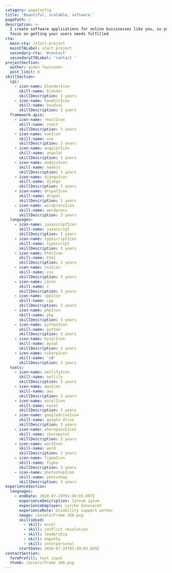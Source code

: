 ```yaml
---
catagory: pageConfig
title: 'Beautiful, scalable, software.'
pagePath: /
description: >-
  I create software applications for online buisinesses like you, so you can
  focus on getting your users needs fulfilled
cta:
  main-cta: /start-project
  mainCTALabel: start project
  secondary-cta: '#contact'
  secondaryCTALabel: 'contact '
projectSection:
  author: aiden faulconer
  post_limit: 6
skillSection:
  cgi:
    - icon-name: blenderIcon
      skill-name: blender
      skillDescription: 3 years
    - icon-name: houdiniIcon
      skill-name: houdini
      skillDescription: 3 years
  framework-apis:
    - icon-name: reactIcon
      skill-name: react
      skillDescription: 3 years
    - icon-name: vueIcon
      skill-name: vue
      skillDescription: 3 years
    - icon-name: angularIcon
      skill-name: angular
      skillDescription: 3 years
    - icon-name: nodejsIcon
      skill-name: nodejs
      skillDescription: 3 years
    - icon-name: djangoIcon
      skill-name: django
      skillDescription: 3 years
    - icon-name: drupalIcon
      skill-name: drupal
      skillDescription: 3 years
    - icon-name: wordpressIcon
      skill-name: wordpress
      skillDescription: 3 years
  languages:
    - icon-name: javascriptIcon
      skill-name: javascript
      skillDescription: 3 years
    - icon-name: typescriptIcon
      skill-name: typescript
      skillDescription: 3 years
    - icon-name: htmlIcon
      skill-name: html
      skillDescription: 3 years
    - icon-name: cssIcon
      skill-name: css
      skillDescription: 3 years
    - icon-name: cIcon
      skill-name: c
      skillDescription: 3 years
    - icon-name: cppIcon
      skill-name: cpp
      skillDescription: 3 years
    - icon-name: phpIcon
      skill-name: php
      skillDescription: 3 years
    - icon-name: pythonIcon
      skill-name: python
      skillDescription: 3 years
    - icon-name: mysqlIcon
      skill-name: mysql
      skillDescription: 3 years
    - icon-name: csharpIcon
      skill-name: 'c#'
      skillDescription: 3 years
  tools:
    - icon-name: netlifyIcon
      skill-name: netlify
      skillDescription: 3 years
    - icon-name: awsIcon
      skill-name: aws
      skillDescription: 3 years
    - icon-name: excelIcon
      skill-name: excel
      skillDescription: 3 years
    - icon-name: googledriveIcon
      skill-name: google drive
      skillDescription: 3 years
    - icon-name: sharepointIcon
      skill-name: sharepoint
      skillDescription: 3 years
    - icon-name: wordIcon
      skill-name: word
      skillDescription: 3 years
    - icon-name: figmaIcon
      skill-name: figma
      skillDescription: 3 years
    - icon-name: photoshopIcon
      skill-name: photoshop
      skillDescription: 3 years
experienceSection:
  languages:
    - endDate: 2020-07-29T01:49:03.097Z
      experienceDescription: loreum ipsum
      experienceEmployer: Larche Genesaret
      experienceRole: Disability support worker
      image: /assets/Frame 168.png
      skillsUsed:
        - skill: excel
        - skill: conflict resolution
        - skill: leadership
        - skill: empathy
        - skill: interpersonal
      startDate: 2020-07-29T01:49:03.029Z
contactSection:
  formPrefill: test input
  thumb: /assets/Frame 168.png
---
```



